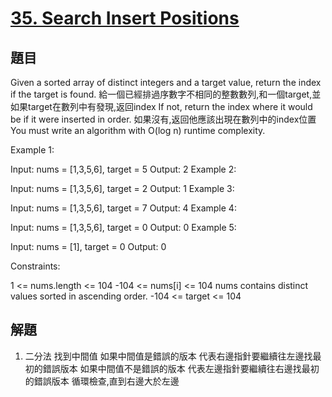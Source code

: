 # [35. Search Insert Positions](https://leetcode-cn.com/problems/search-insert-position/)


## 題目

Given a sorted array of distinct integers and a target value, return the index if the target is found. 
給一個已經排過序數字不相同的整數數列,和一個target,並如果target在數列中有發現,返回index
If not, return the index where it would be if it were inserted in order.
如果沒有,返回他應該出現在數列中的index位置
You must write an algorithm with O(log n) runtime complexity.


Example 1:

Input: nums = [1,3,5,6], target = 5
Output: 2
Example 2:

Input: nums = [1,3,5,6], target = 2
Output: 1
Example 3:

Input: nums = [1,3,5,6], target = 7
Output: 4
Example 4:

Input: nums = [1,3,5,6], target = 0
Output: 0
Example 5:

Input: nums = [1], target = 0
Output: 0


Constraints:

1 <= nums.length <= 104
-104 <= nums[i] <= 104
nums contains distinct values sorted in ascending order.
-104 <= target <= 104



## 解題
   
1. 二分法
   找到中間值
   如果中間值是錯誤的版本
   代表右邊指針要繼續往左邊找最初的錯誤版本
   如果中間值不是錯誤的版本
   代表左邊指針要繼續往右邊找最初的錯誤版本
   循環檢查,直到右邊大於左邊